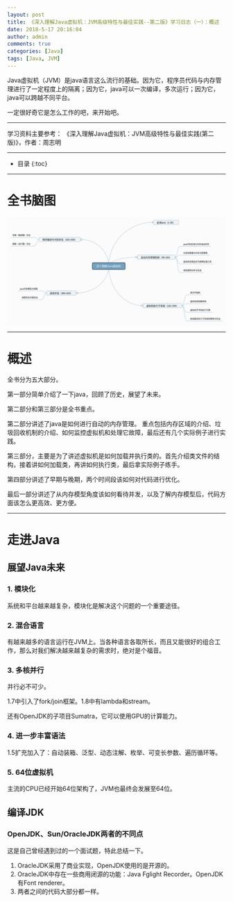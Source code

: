 ```yaml
---
layout: post
title: 《深入理解Java虚拟机：JVM高级特性与最佳实践--第二版》学习日志（一）：概述
date: 2018-5-17 20:16:04
author: admin
comments: true
categories: [Java]
tags: [Java, JVM]
---
```


Java虚拟机（JVM）是java语言这么流行的基础。因为它，程序员代码与内存管理进行了一定程度上的隔离；因为它，java可以一次编译，多次运行；因为它，java可以跨越不同平台。

一定很好奇它是怎么工作的吧，来开始吧。

<!-- more -->
---

学习资料主要参考： 《深入理解Java虚拟机：JVM高级特性与最佳实践(第二版)》，作者：周志明

---



* 目录
{:toc}
---

# 全书脑图

[![](/images/posts/UnderstandJVM.png)](/images/posts/UnderstandJVM.png)



---

# 概述

全书分为五大部分。

第一部分简单介绍了一下java，回顾了历史，展望了未来。

第二部分和第三部分是全书重点。

第二部分讲述了java是如何进行自动的内存管理。
重点包括内存区域的介绍、垃圾回收机制的介绍、如何监控虚拟机和处理它故障，最后还有几个实际例子进行实践。

第三部分，主要是为了讲述虚拟机是如何加载并执行类的。首先介绍类文件的结构，接着讲如何加载类，再讲如何执行类，最后拿实际例子练手。

第四部分讲述了早期与晚期，两个时间段该如何对代码进行优化。

最后一部分讲述了从内存模型角度该如何看待并发，以及了解内存模型后，代码方面该怎么更高效、更方便。

---

# 走进Java

## 展望Java未来

### 1. 模块化

系统和平台越来越复杂，模块化是解决这个问题的一个重要途径。

### 2. 混合语言

有越来越多的语言运行在JVM上。当各种语言各取所长，而且又能很好的组合工作，那么对我们解决越来越复杂的需求时，绝对是个福音。

### 3. 多核并行

并行必不可少。

1.7中引入了fork/join框架。1.8中有lambda和stream。

还有OpenJDK的子项目Sumatra，它可以使用GPU的计算能力。

### 4. 进一步丰富语法

1.5扩充加入了：自动装箱、泛型、动态注解、枚举、可变长参数、遍历循环等。

### 5. 64位虚拟机

主流的CPU已经开始64位架构了，JVM也最终会发展至64位。

## 编译JDK


### OpenJDK、Sun/OracleJDK两者的不同点

这是自己曾经遇到过的一个面试题，特此总结一下。

1. OracleJDK采用了商业实现，OpenJDK使用的是开源的。
2. OracleJDK中存在一些商用闭源的功能：Java Fglight Recorder。OpenJDK有Font renderer。
3. 两者之间的代码大部分都一样。
